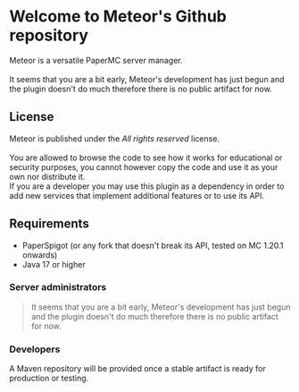 # Welcome to Meteor's Github repository
 Meteor is a versatile PaperMC server manager.<br>
 <br>
 It seems that you are a bit early, Meteor's development has just begun and the plugin doesn't do much therefore there is no public artifact for now.
 
## License
 Meteor is published under the *All rights reserved* license.<br>
 <br>
 You are allowed to browse the code to see how it works for educational or security purposes, you cannot however copy the code and use it as your own nor distribute it.<br>
 If you are a developer you may use this plugin as a dependency in order to add new services that implement additional features or to use its API.<br>
 
## Requirements
 - PaperSpigot (or any fork that doesn't break its API, tested on MC 1.20.1 onwards)
 - Java 17 or higher
 
### Server administrators
 > It seems that you are a bit early, Meteor's development has just begun and the plugin doesn't do much therefore there is no public artifact for now.
 
### Developers
  A Maven repository will be provided once a stable artifact is ready for production or testing.
